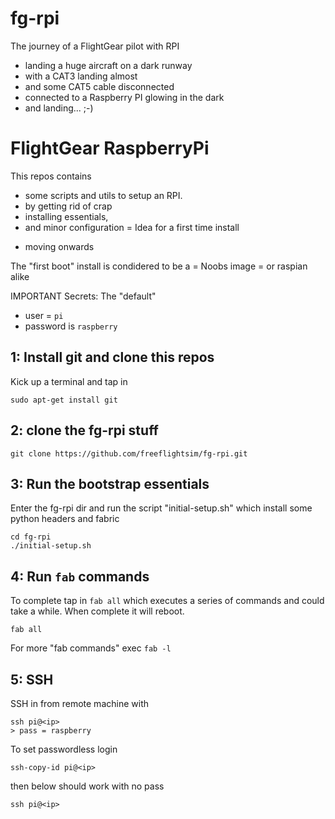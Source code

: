 fg-rpi
=====================

The journey of a FlightGear pilot with RPI

- landing a huge aircraft on a dark runway 
- with a CAT3 landing almost
- and some CAT5 cable disconnected
- connected to a Raspberry PI glowing in the dark
- and landing... ;-)

FlightGear RaspberryPi 
=================================

This repos contains 
- some scripts and utils to setup an RPI.
- by getting rid of crap
- installing essentials,
- and minor configuration
= Idea for a first time install
+ moving onwards

The "first boot" install is condidered to be a 
= Noobs image
= or raspian alike


IMPORTANT Secrets: The "default" 
 - user =  `pi` 
 - password is `raspberry`


## 1: Install git and clone this repos


Kick up a terminal and tap in

    sudo apt-get install git
    
## 2: clone the fg-rpi stuff


    git clone https://github.com/freeflightsim/fg-rpi.git


## 3: Run the bootstrap essentials


Enter the fg-rpi dir and run the script "initial-setup.sh"
which install some python headers and fabric

    cd fg-rpi
    ./initial-setup.sh


## 4: Run `fab` commands


To complete tap in `fab all` which executes a series of commands
and could take a while. When complete it will reboot.

    fab all

For more "fab commands" exec `fab -l`

## 5: SSH 


SSH in from remote machine with

    ssh pi@<ip>
    > pass = raspberry

To set passwordless login

    ssh-copy-id pi@<ip>

then below should work with no pass

    ssh pi@<ip>

